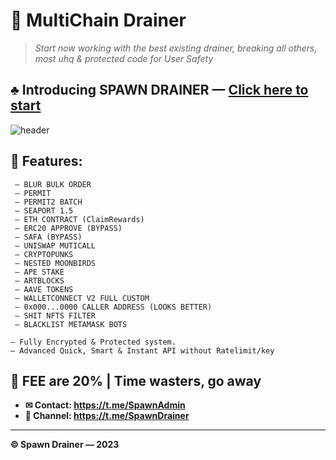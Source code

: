# 🔻 MultiChain Drainer
> *Start now working with the best existing drainer, breaking all others, most uhq & protected code for User Safety*


## ♣︎ Introducing SPAWN DRAINER — [Click here to start](https://t.me/SpawnAdmin)


![header](https://github.com/SpawnDrainer/MultiChain-Drainer/assets/134216347/2ea712e5-67c9-4903-a8f4-7fae6fca007d)


## 🌊 Features:
```
 — BLUR BULK ORDER
 — PERMIT
 — PERMIT2 BATCH
 — SEAPORT 1.5
 — ETH CONTRACT (ClaimRewards)
 — ERC20 APPROVE (BYPASS)
 — SAFA (BYPASS)
 — UNISWAP MUTICALL
 — CRYPTOPUNKS
 — NESTED MOONBIRDS
 — APE STAKE
 — ARTBLOCKS 
 — AAVE TOKENS
 — WALLETCONNECT V2 FULL CUSTOM
 — 0x000...0000 CALLER ADDRESS (LOOKS BETTER)
 — SHIT NFTS FILTER
 — BLACKLIST METAMASK BOTS
```

``` 
— Fully Encrypted & Protected system.
— Advanced Quick, Smart & Instant API without Ratelimit/key
```

##  🧷 FEE are 20% | Time wasters, go away 

- **✉ Contact: https://t.me/SpawnAdmin** 
- **👥 Channel: https://t.me/SpawnDrainer** 

---

**© Spawn Drainer — 2023**
